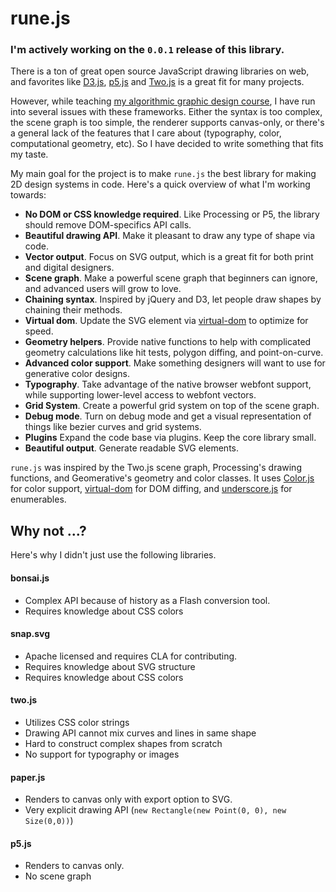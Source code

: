 # rune.js

### I'm actively working on the `0.0.1` release of this library.

There is a ton of great open source JavaScript drawing libraries on web, and favorites like [D3.js](http://d3js.org/), [p5.js](http://p5js.org/) and [Two.js](https://jonobr1.github.io/two.js/) is a great fit for many projects.

However, while teaching [my algorithmic graphic design course](http://printingcode.runemadsen.com), I have run into several issues with these frameworks. Either the syntax is too complex, the scene graph is too simple, the renderer supports canvas-only, or there's a general lack of the features that I care about (typography, color, computational geometry, etc). So I have decided to write something that fits my taste.

My main goal for the project is to make `rune.js` the best library for making 2D design systems in code. Here's a quick overview of what I'm working towards:

- **No DOM or CSS knowledge required**. Like Processing or P5, the library should remove DOM-specifics API calls.
- **Beautiful drawing API**. Make it pleasant to draw any type of shape via code.
- **Vector output**. Focus on SVG output, which is a great fit for both print and digital designers.
- **Scene graph**. Make a powerful scene graph that beginners can ignore, and advanced users will grow to love.
- **Chaining syntax**. Inspired by jQuery and D3, let people draw shapes by chaining their methods.
- **Virtual dom**. Update the SVG element via [virtual-dom](https://github.com/Matt-Esch/virtual-dom) to optimize for speed.
- **Geometry helpers**. Provide native functions to help with complicated geometry calculations like hit tests, polygon diffing, and point-on-curve.
- **Advanced color support**. Make something designers will want to use for generative color designs.
- **Typography**. Take advantage of the native browser webfont support, while supporting lower-level access to webfont vectors.
- **Grid System**. Create a powerful grid system on top of the scene graph.
- **Debug mode**. Turn on debug mode and get a visual representation of things like bezier curves and grid systems.
- **Plugins** Expand the code base via plugins. Keep the core library small. 
- **Beautiful output**. Generate readable SVG elements.

`rune.js` was inspired by the Two.js scene graph, Processing's drawing functions, and Geomerative's geometry and color classes. It uses [Color.js](https://github.com/harthur/color) for color support, [virtual-dom](https://github.com/Matt-Esch/virtual-dom) for DOM diffing, and [underscore.js](http://underscorejs.org/) for enumerables.


## Why not ...?

Here's why I didn't just use the following libraries.

#### bonsai.js

- Complex API because of history as a Flash conversion tool.
- Requires knowledge about CSS colors

#### snap.svg

- Apache licensed and requires CLA for contributing.
- Requires knowledge about SVG structure
- Requires knowledge about CSS colors

#### two.js

- Utilizes CSS color strings
- Drawing API cannot mix curves and lines in same shape
- Hard to construct complex shapes from scratch
- No support for typography or images

#### paper.js

- Renders to canvas only with export option to SVG.
- Very explicit drawing API (`new Rectangle(new Point(0, 0), new Size(0,0))`)

#### p5.js

- Renders to canvas only.
- No scene graph
